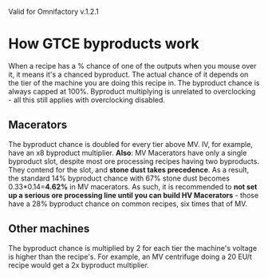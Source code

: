 Valid for Omnifactory v.1.2.1

# How GTCE byproducts work
When a recipe has a % chance of one of the outputs when you mouse over it, it means it's a chanced byproduct. The actual chance of it depends on the tier of the machine you are doing this recipe in. The byproduct chance is always capped at 100%. Byproduct multiplying is unrelated to overclocking - all this still applies with overclocking disabled.
## Macerators
The byproduct chance is doubled for every tier above MV. IV, for example, have an x8 byproduct multiplier. **Also**: MV Macerators have only a single byproduct slot, despite most ore processing recipes having two byproducts. They contend for the slot, and **stone dust takes precedence**. As a result, the standard 14% byproduct chance with 67% stone dust becomes 0.33*0.14=**4.62%** in MV macerators. As such, it is recommended to **not set up a serious ore processing line until you can build HV Macerators** - those have a 28% byproduct chance on common recipes, six times that of MV.
## Other machines
The byproduct chance is multiplied by 2 for each tier the machine's voltage is higher than the recipe's.
For example, an MV centrifuge doing a 20 EU/t recipe would get a 2x byproduct multiplier.
